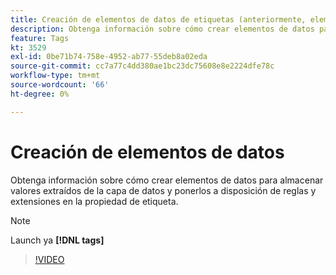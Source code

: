 ```yaml
---
title: Creación de elementos de datos de etiquetas (anteriormente, elementos de datos de Launch)
description: Obtenga información sobre cómo crear elementos de datos para almacenar valores extraídos de la capa de datos y ponerlos a disposición de reglas y extensiones en la propiedad de etiqueta.
feature: Tags
kt: 3529
exl-id: 0be71b74-758e-4952-ab77-55deb8a02eda
source-git-commit: cc7a77c4dd380ae1bc23dc75608e8e2224dfe78c
workflow-type: tm+mt
source-wordcount: '66'
ht-degree: 0%

---
```


# Creación de elementos de datos

Obtenga información sobre cómo crear elementos de datos para almacenar valores extraídos de la capa de datos y ponerlos a disposición de reglas y extensiones en la propiedad de etiqueta.

>[!NOTE]
>
> Launch ya **[!DNL tags]**

>[!VIDEO](https://video.tv.adobe.com/v/28733/?quality=12&learn=on)
